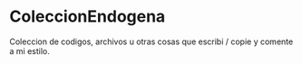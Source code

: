 # ColeccionEndogena
Coleccion de codigos, archivos u otras cosas que escribi / copie y comente a mi estilo.
